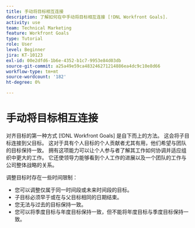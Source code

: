 ```yaml
---
title: 手动将目标相互连接
description: 了解如何在中手动将目标相互连接 [!DNL Workfront Goals].
activity: use
team: Technical Marketing
feature: Workfront Goals
type: Tutorial
role: User
level: Beginner
jira: KT-10123
exl-id: 00e2dfd6-1b6e-4352-b1c7-9953e84d03db
source-git-commit: a25a49e59ca483246271214886ea4dc9c10e8d66
workflow-type: tm+mt
source-wordcount: '182'
ht-degree: 0%

---
```


# 手动将目标相互连接

对齐目标的第一种方式 [!DNL Workfront Goals] 是自下而上的方法。 这会将子目标连接到父目标。 这对于具有个人目标的个人贡献者尤其有用，他们希望与团队的目标保持一致。 拥有这项能力可以让个人参与者了解其工作如何协调并适应组织中更大的工作。 它还使领导力能够看到个人工作的进展以及一个团队的工作与公司整体战略的关系。

调整目标时存在一些时间限制：

* 您可以调整仅属于同一时间段或未来时间段的目标。
* 子目标必须早于或在与父目标相同的日期结束。
* 您无法与过去的目标保持一致。
* 您可以将季度目标与年度目标保持一致，但不能将年度目标与季度目标保持一致。
